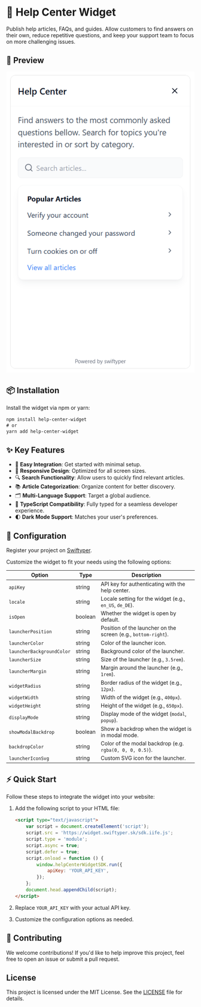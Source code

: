 # 🛟 Help Center Widget

Publish help articles, FAQs, and guides. Allow customers to find answers on their own, reduce repetitive questions, and keep your support team to focus on more challenging issues.

## 👀 Preview

![Help Center Widget Preview](https://raw.githubusercontent.com/swiftyper-sk/help-center-widget/main/preview.png)

## 📦 Installation

Install the widget via npm or yarn:

```shell
npm install help-center-widget
# or
yarn add help-center-widget
```

## ✨ Key Features

- 🚀 **Easy Integration**: Get started with minimal setup.
- 📱 **Responsive Design**: Optimized for all screen sizes.
- 🔍 **Search Functionality**: Allow users to quickly find relevant articles.
- 📚 **Article Categorization**: Organize content for better discovery.
- 🗂️ **Multi-Language Support**: Target a global audience.
- 💪 **TypeScript Compatibility**: Fully typed for a seamless developer experience.
- 🌓 **Dark Mode Support**: Matches your user's preferences.

## 🔧 Configuration

Register your project on [Swiftyper](https://swiftyper.sk).

Customize the widget to fit your needs using the following options:

| **Option**                | **Type** | **Description**                                                |
|---------------------------|----------|----------------------------------------------------------------|
| `apiKey`                  | string   | API key for authenticating with the help center.               |
| `locale`                  | string   | Locale setting for the widget (e.g., `en_US`, `de_DE`).        |
| `isOpen`                  | boolean  | Whether the widget is open by default.                         |
| `launcherPosition`        | string   | Position of the launcher on the screen (e.g., `bottom-right`). |
| `launcherColor`           | string   | Color of the launcher icon.                                    |
| `launcherBackgroundColor` | string   | Background color of the launcher.                              |
| `launcherSize`            | string   | Size of the launcher (e.g., `3.5rem`).                         |
| `launcherMargin`          | string   | Margin around the launcher  (e.g., `1rem`).                    |
| `widgetRadius`            | string   | Border radius of the widget (e.g., `12px`).                    |
| `widgetWidth`             | string   | Width of the widget (e.g., `400px`).                           |
| `widgetHeight`            | string   | Height of the widget (e.g., `650px`).                          |
| `displayMode`             | string   | Display mode of the widget (`modal`, `popup`).                 |
| `showModalBackdrop`       | boolean  | Show a backdrop when the widget is in modal mode.              |
| `backdropColor`           | string   | Color of the modal backdrop (e.g. `rgba(0, 0, 0, 0.5)`).       |
| `launcherIconSvg`         | string   | Custom SVG icon for the launcher.                              |

## ⚡️ Quick Start

Follow these steps to integrate the widget into your website:

1. Add the following script to your HTML file:
        
    ```html
    <script type="text/javascript">
        var script = document.createElement('script');
        script.src = 'https://widget.swiftyper.sk/sdk.iife.js';
        script.type = 'module';
        script.async = true;
        script.defer = true;
        script.onload = function () {
            window.helpCenterWidgetSDK.run({
                apiKey: 'YOUR_API_KEY',
            });
        };
        document.head.appendChild(script);
    </script>
    ```

2. Replace `YOUR_API_KEY` with your actual API key.

3. Customize the configuration options as needed.

## 🌟 Contributing

We welcome contributions! If you'd like to help improve this project, feel free to open an issue or submit a pull request.

## License

This project is licensed under the MIT License. See the [LICENSE](LICENSE) file for details.
